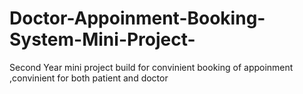 # Doctor-Appoinment-Booking-System-Mini-Project-
Second Year mini project build for convinient booking of appoinment ,convinient for both patient and doctor
